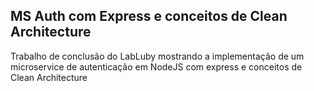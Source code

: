 ## MS Auth com Express e conceitos de Clean Architecture

Trabalho de conclusão do LabLuby mostrando a implementação de um microservice de autenticação em NodeJS com express e conceitos de Clean Architecture
